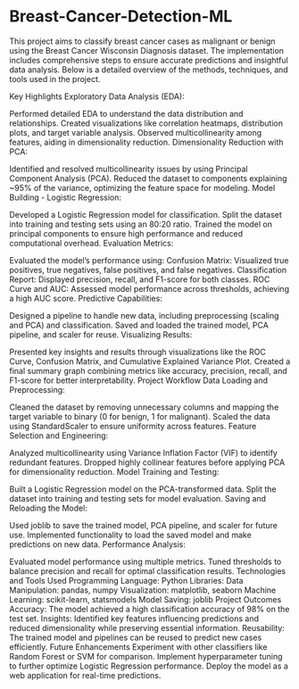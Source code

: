 # Breast-Cancer-Detection-ML

This project aims to classify breast cancer cases as malignant or benign using the Breast Cancer Wisconsin Diagnosis dataset. The implementation includes comprehensive steps to ensure accurate predictions and insightful data analysis. Below is a detailed overview of the methods, techniques, and tools used in the project.

Key Highlights
Exploratory Data Analysis (EDA):

Performed detailed EDA to understand the data distribution and relationships.
Created visualizations like correlation heatmaps, distribution plots, and target variable analysis.
Observed multicollinearity among features, aiding in dimensionality reduction.
Dimensionality Reduction with PCA:

Identified and resolved multicollinearity issues by using Principal Component Analysis (PCA).
Reduced the dataset to components explaining ~95% of the variance, optimizing the feature space for modeling.
Model Building - Logistic Regression:

Developed a Logistic Regression model for classification.
Split the dataset into training and testing sets using an 80:20 ratio.
Trained the model on principal components to ensure high performance and reduced computational overhead.
Evaluation Metrics:

Evaluated the model’s performance using:
Confusion Matrix: Visualized true positives, true negatives, false positives, and false negatives.
Classification Report: Displayed precision, recall, and F1-score for both classes.
ROC Curve and AUC: Assessed model performance across thresholds, achieving a high AUC score.
Predictive Capabilities:

Designed a pipeline to handle new data, including preprocessing (scaling and PCA) and classification.
Saved and loaded the trained model, PCA pipeline, and scaler for reuse.
Visualizing Results:

Presented key insights and results through visualizations like the ROC Curve, Confusion Matrix, and Cumulative Explained Variance Plot.
Created a final summary graph combining metrics like accuracy, precision, recall, and F1-score for better interpretability.
Project Workflow
Data Loading and Preprocessing:

Cleaned the dataset by removing unnecessary columns and mapping the target variable to binary (0 for benign, 1 for malignant).
Scaled the data using StandardScaler to ensure uniformity across features.
Feature Selection and Engineering:

Analyzed multicollinearity using Variance Inflation Factor (VIF) to identify redundant features.
Dropped highly collinear features before applying PCA for dimensionality reduction.
Model Training and Testing:

Built a Logistic Regression model on the PCA-transformed data.
Split the dataset into training and testing sets for model evaluation.
Saving and Reloading the Model:

Used joblib to save the trained model, PCA pipeline, and scaler for future use.
Implemented functionality to load the saved model and make predictions on new data.
Performance Analysis:

Evaluated model performance using multiple metrics.
Tuned thresholds to balance precision and recall for optimal classification results.
Technologies and Tools Used
Programming Language: Python
Libraries:
Data Manipulation: pandas, numpy
Visualization: matplotlib, seaborn
Machine Learning: scikit-learn, statsmodels
Model Saving: joblib
Project Outcomes
Accuracy: The model achieved a high classification accuracy of 98% on the test set.
Insights: Identified key features influencing predictions and reduced dimensionality while preserving essential information.
Reusability: The trained model and pipelines can be reused to predict new cases efficiently.
Future Enhancements
Experiment with other classifiers like Random Forest or SVM for comparison.
Implement hyperparameter tuning to further optimize Logistic Regression performance.
Deploy the model as a web application for real-time predictions.
